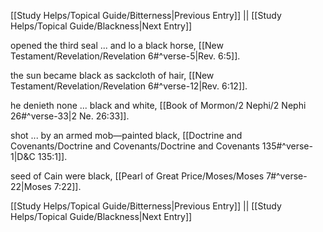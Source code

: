 [[Study Helps/Topical Guide/Bitterness|Previous Entry]]  ||  [[Study Helps/Topical Guide/Blackness|Next Entry]]

 opened the third seal ... and lo a black horse, [[New Testament/Revelation/Revelation 6#^verse-5|Rev. 6:5]].

 the sun became black as sackcloth of hair, [[New Testament/Revelation/Revelation 6#^verse-12|Rev. 6:12]].

 he denieth none ... black and white, [[Book of Mormon/2 Nephi/2 Nephi 26#^verse-33|2 Ne. 26:33]].

 shot ... by an armed mob—painted black, [[Doctrine and Covenants/Doctrine and Covenants/Doctrine and Covenants 135#^verse-1|D&C 135:1]].

 seed of Cain were black, [[Pearl of Great Price/Moses/Moses 7#^verse-22|Moses 7:22]].

[[Study Helps/Topical Guide/Bitterness|Previous Entry]]  ||  [[Study Helps/Topical Guide/Blackness|Next Entry]]